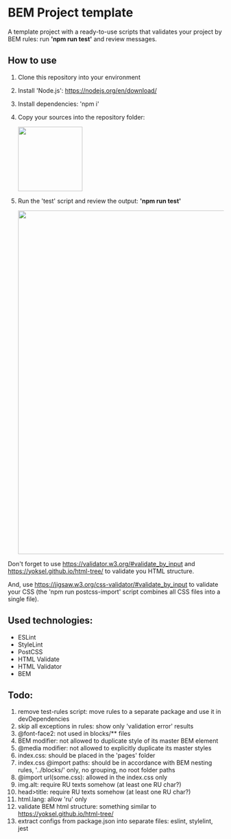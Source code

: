 # BEM Project template

A template project with a ready-to-use scripts that validates your project by BEM rules: run **'npm run test'** and review messages.

## How to use
1. Clone this repository into your environment
1. Install 'Node.js': https://nodejs.org/en/download/
1. Install dependencies: 'npm i'
1. Copy your sources into the repository folder:  
    
    <img src="https://user-images.githubusercontent.com/2094015/210180978-94c21de6-865d-426e-88d4-d6e8628f8c46.png" width="150">
1. Run the 'test' script and review the output: **'npm run test'**  
    
    <img src="https://user-images.githubusercontent.com/2094015/210168166-3bb8eb8b-9883-4dfc-a183-f9d015bdf768.png" width="800">

Don't forget to use https://validator.w3.org/#validate_by_input and https://yoksel.github.io/html-tree/ to validate you HTML structure.

And, use https://jigsaw.w3.org/css-validator/#validate_by_input to validate your CSS (the 'npm run postcss-import' script combines all CSS files into a single file).

## Used technologies:
- ESLint
- StyleLint
- PostCSS
- HTML Validate
- HTML Validator
- BEM

## Todo:

1. remove test-rules script: move rules to a separate package and use it in devDependencies
1. skip all exceptions in rules: show only 'validation error' results
1. @font-face2: not used in blocks/** files
1. BEM modifier: not allowed to duplicate style of its master BEM element
1. @media modifier: not allowed to explicitly duplicate its master styles
1. index.css: should be placed in the 'pages' folder
1. index.css @import paths: should be in accordance with BEM nesting rules, '../blocks/' only, no grouping, no root folder paths
1. @import url(some.css): allowed in the index.css only
1. img.alt: require RU texts somehow (at least one RU char?)
1. head>title: require RU texts somehow (at least one RU char?)
1. html.lang: allow 'ru' only
1. validate BEM html structure: something similar to https://yoksel.github.io/html-tree/
1. extract configs from package.json into separate files: eslint, stylelint, jest
